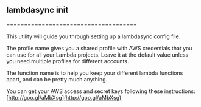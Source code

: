 ## lambdasync init
=====================================

This utility will guide you through setting up a lambdasync config file.

The profile name gives you a shared profile with AWS credentials that you can use for all your Lambda projects. Leave it at the default value unless you need multiple profiles for different accounts.

The function name is to help you keep your different lambda functions apart, and can be pretty much anything.

You can get your AWS access and secret keys following these instructions: [http://goo.gl/aMbXsg](http://goo.gl/aMbXsg)
